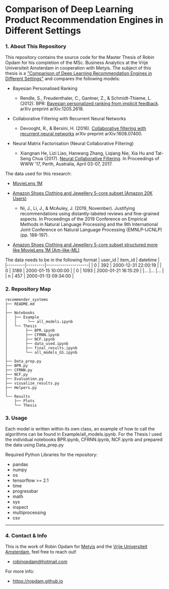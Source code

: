 # Comparison of Deep Learning Product Recommendation Engines in Different Settings

### 1. About This Repository

This repository contains the source code for the Master Thesis of Robin Opdam for his completion of the MSc. Business Analytics at the Vrije Universiteit Amsterdam in cooperation with Metyis. The subject of this thesis is a ["Comparison of Deep Learning Recommendation Engines in Different Settings"](https://science.vu.nl/en/education/internship-office-for-mathematics-and-computer-science/master-project-ba/internship-papers-online/index.aspx) and compares the following models:

* Bayesian Personalised Ranking
    - Rendle, S., Freudenthaler, C., Gantner, Z., & Schmidt-Thieme, L. (2012). BPR: [Bayesian personalized ranking from implicit feedback](https://arxiv.org/pdf/1205.2618.pdf). arXiv preprint arXiv:1205.2618.

* Collaborative Filtering with Recurrent Neural Networks
    - Devooght, R., & Bersini, H. (2016). [Collaborative filtering with recurrent neural networks](https://arxiv.org/pdf/1608.07400.pdf) arXiv preprint arXiv:1608.07400.

* Neural Matrix Factorisation (Neural Collaborative Filtering) 
    - Xiangnan He, Lizi Liao, Hanwang Zhang, Liqiang Nie, Xia Hu and Tat-Seng Chua (2017). [Neural Collaborative Filtering](https://dl.acm.org/doi/10.1145/3038912.3052569). In Proceedings of WWW '17, Perth, Australia, April 03-07, 2017.
  
The data used for this research:

* [MovieLens 1M](https://grouplens.org/datasets/movielens/1m/)

* [Amazon Shoes Clothing and Jewellery 5-core subset (Amazon 20K Users)](https://grouplens.org/datasets/movielens/1m/)
    - Ni, J., Li, J., & McAuley, J. (2019, November). Justifying recommendations using distantly-labeled reviews and fine-grained aspects. In Proceedings of the 2019 Conference on Empirical Methods in Natural Language Processing and the 9th International Joint Conference on Natural Language Processing (EMNLP-IJCNLP) (pp. 188-197).

* [Amazon Shoes Clothing and Jewellery 5-core subset structured more like MovieLens 1M (Am-like-ML)](https://grouplens.org/datasets/movielens/1m/)
    
The data needs to be in the following format
| user_id | item_id | datetime            |
|---------|---------|---------------------|
| 0       | 392     | 2000-12-31 22:00:19 |
| 0       | 3189    | 2000-01-15 10:00:00 |
| 0       | 1093    | 2000-01-21 16:15:29 |
|...      |...      |...                  |
| n       | 457     | 2000-01-13 09:34:00 |
### 2. Repository Map
```
recommender_systems
├── README.md
│
├── Notebooks
│   ├── Example
│   │     └── all_models.ipynb
│   └── Thesis
│        ├── BPR.ipynb
│        ├── CFRNN.ipynb    
│        ├── NCF.ipynb
│        ├── data_used.ipynb
│        ├── final_results.ipynb
│        └── all_models_GS.ipynb
│
├── Data_prep.py
├── BPR.py 
├── CFRNN.py
├── NCF.py
├── Evaluation.py
├── visualize_results.py
├── Helpers.py
│
└── Results
    ├── Plots
    └── Thesis  
```

### 3. Usage
Each model is written within its own class, an example of how to call the algorithms can be found in Example/all_models.ipynb. For the Thesis I used the individual notebooks BPR.ipynb, CFRNN.ipynb, NCF.ipynb and prepared the data using Data_prep.py
    
Required Python Libraries for the repository: 
    
* pandas
* numpy
* os
* tensorflow >= 2.1
* time
* progressbar
* math
* sys
* inspect
* multiprocessing
* csv

****
### 4. Contact & Info

This is the work of Robin Opdam for [Metyis](https://metyis.com/) and the [Vrije Universiteit Amsterdam](https://vu.nl/en), feel free to reach out!

* robinopdam@hotmail.com

For more info:
* https://ropdam.github.io

